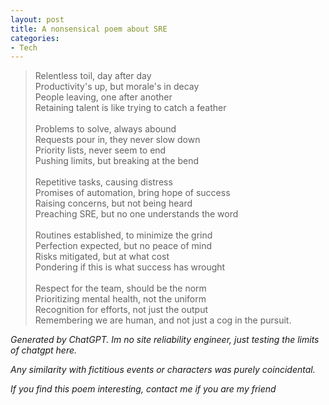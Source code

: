 ```yaml
---
layout: post
title: A nonsensical poem about SRE
categories:
- Tech
---
```


<blockquote>
<p>

Relentless toil, day after day<br>
Productivity's up, but morale's in decay<br>
People leaving, one after another<br>
Retaining talent is like trying to catch a feather<br>
<br>
Problems to solve, always abound<br>
Requests pour in, they never slow down<br>
Priority lists, never seem to end<br>
Pushing limits, but breaking at the bend<br>
<br>
Repetitive tasks, causing distress<br>
Promises of automation, bring hope of success<br>
Raising concerns, but not being heard<br>
Preaching SRE, but no one understands the word<br>
<br>
Routines established, to minimize the grind<br>
Perfection expected, but no peace of mind<br>
Risks mitigated, but at what cost<br>
Pondering if this is what success has wrought<br>
<br>
Respect for the team, should be the norm<br>
Prioritizing mental health, not the uniform<br>
Recognition for efforts, not just the output<br>
Remembering we are human, and not just a cog in the pursuit.
</p>
</blockquote>

*Generated by ChatGPT. Im no site reliability engineer, just testing the limits of chatgpt here.*

*Any similarity with fictitious events or characters was purely coincidental.*

*If you find this poem interesting, contact me if you are my friend*
